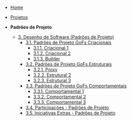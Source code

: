 <!-- docs/_sidebar.md -->

- [Home](./)
- [Projetos](/Projeto/Projeto.md)

- **Padrões de Projeto**
  - [3. Desenho de Software (Padrões de Projeto)](./PadroesDeProjeto/3.PadroesDeProjeto.md)
    - [3.1. Padrões de Projeto GoFs Criacionais](./PadroesDeProjeto/3.1.GoFsCriacionais.md)
      - [3.1.1. Criacional 1](./PadroesDeProjeto/3.1.1.Criacional1.md)
      - [3.1.2. Criacional 2](./PadroesDeProjeto/3.1.2.Criacional2.md)
      - [3.1.3. Builder](./PadroesDeProjeto/3.1.3.Criacional3.md)
    - [3.2. Padrões de Projeto GoFs Estruturais](./PadroesDeProjeto/3.2.GoFsEstruturais.md)
      - [3.2.1. Proxy](./PadroesDeProjeto/3.2.1.Estrutural1.md)
      - [3.2.2. Estrutural 2](./PadroesDeProjeto/3.2.2.Estrutural2.md)
      - [3.2.3. Estrutural 3](./PadroesDeProjeto/3.2.3.Estrutural3.md)
    - [3.3. Padrões de Projeto GoFs Comportamentais](./PadroesDeProjeto/3.3.GoFsComportamentais.md)
      - [3.3.1. Comportamental 1](./PadroesDeProjeto/3.3.1.Comportamental1.md)
      - [3.3.2. Comportamental 2](./PadroesDeProjeto/3.3.2.Comportamental2.md)
      - [3.3.3. Comportamental 3](./PadroesDeProjeto/3.3.3.Comportamental3.md)
    - [3.4. Participações - Padrões de Projeto](./PadroesDeProjeto/3.4.ParticipacoesPadroes.md)
    - [3.5. Iniciativas Extras - Padrões de Projeto](./PadroesDeProjeto/3.5.IniciativasExtras.md)
      
